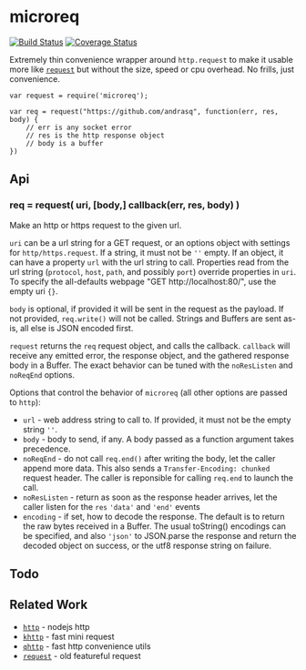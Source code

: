 microreq
========
[![Build Status](https://api.travis-ci.org/andrasq/node-microreq.svg?branch=master)](https://travis-ci.org/andrasq/node-microreq?branch=master)
[![Coverage Status](https://coveralls.io/repos/github/andrasq/node-microreq/badge.svg?branch=master)](https://coveralls.io/github/andrasq/node-microreq?branch=master)

Extremely thin convenience wrapper around `http.request` to make it usable more like
[`request`](https://npmjs.com/package/request) but without the size, speed or cpu
overhead.  No frills, just convenience.

    var request = require('microreq');

    var req = request("https://github.com/andrasq", function(err, res, body) {
        // err is any socket error
        // res is the http response object
        // body is a buffer
    })


Api
---

### req = request( uri, [body,] callback(err, res, body) )

Make an http or https request to the given url.

`uri` can be a url string for a GET request, or an options object with settings for
`http/https.request`.  If a string, it must not be `''` empty.  If an object, it can
have a property `url` with the url string to call.  Properties read from the url string
(`protocol`, `host`, `path`, and possibly `port`) override properties in `uri`.
To specify the all-defaults webpage "GET http://localhost:80/", use the empty uri `{}`.

`body` is optional, if provided it will be sent in the request as the payload.  If not
provided, `req.write()` will not be called.  Strings and Buffers are sent as-is, all
else is JSON encoded first.

`request` returns the `req` request object, and calls the callback.  `callback` will
receive any emitted error, the response object, and the gathered response body in a
Buffer.  The exact behavior can be tuned with the `noResListen` and `noReqEnd` options.

Options that control the behavior of `microreq` (all other options are passed to `http`):

- `url` - web address string to call to.  If provided, it must not be the empty string `''`.
- `body` - body to send, if any.  A body passed as a function argument takes precedence.
- `noReqEnd` - do not call `req.end()` after writing the body, let the caller append
     more data.  This also sends a `Transfer-Encoding: chunked` request header.
     The caller is reponsible for calling `req.end` to launch the call.
- `noResListen` - return as soon as the response header arrives, let the caller listen
    for the `res` `'data'` and `'end'` events
- `encoding` - if set, how to decode the response.  The default is to return the raw
    bytes received in a Buffer.  The usual toString() encodings can be specified, and
    also `'json'` to JSON.parse the response and return the decoded object on success,
    or the utf8 response string on failure.

Todo
----


Related Work
------------

- [`http`](https://nodejs.org/dist/latest/docs/api/http.html) - nodejs http
- [`khttp`](https://github.com/andrasq/node-k-http) - fast mini request
- [`qhttp`](https://npmjs.com/package/qhttp) - fast http convenience utils
- [`request`](https://npmjs.com/package/request) - old featureful request
